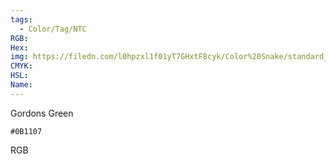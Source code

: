 ```yaml
---
tags:
  - Color/Tag/NTC
RGB:
Hex:
img: https://filedn.com/l0hpzxl1f01yT7GHxtF8cyk/Color%20Snake/standard_csv_to_svg//0B1107.svg
CMYK:
HSL:
Name:
---
```

Gordons Green
```palette
#0B1107
```
RGB
